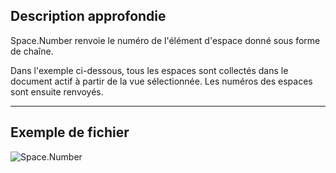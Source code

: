 ## Description approfondie
Space.Number renvoie le numéro de l'élément d'espace donné sous forme de chaîne.

Dans l'exemple ci-dessous, tous les espaces sont collectés dans le document actif à partir de la vue sélectionnée. Les numéros des espaces sont ensuite renvoyés.
___
## Exemple de fichier

![Space.Number](./Revit.Elements.Space.Number_img.jpg)

